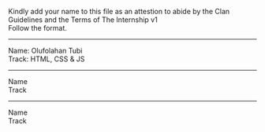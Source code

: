Kindly add your name to this file as an attestion to abide by the Clan Guidelines and the Terms of The Internship v1
<br/> Follow the format.<br/> 
___
Name: Olufolahan Tubi <br/>
Track: HTML, CSS & JS
___
Name <br/>
Track
___
Name <br/>
Track
